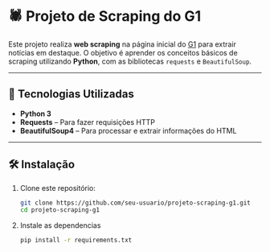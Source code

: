 # 🕷️ Projeto de Scraping do G1

Este projeto realiza **web scraping** na página inicial do [G1](https://g1.globo.com/) para extrair notícias em destaque. O objetivo é aprender os conceitos básicos de scraping utilizando **Python**, com as bibliotecas `requests` e `BeautifulSoup`.

---

## 🚀 Tecnologias Utilizadas

- **Python 3**
- **Requests** – Para fazer requisições HTTP
- **BeautifulSoup4** – Para processar e extrair informações do HTML

---

## 🛠️ Instalação

1. Clone este repositório:

   ```bash
   git clone https://github.com/seu-usuario/projeto-scraping-g1.git
   cd projeto-scraping-g1

2. Instale as dependencias
    ```bash
    pip install -r requirements.txt

